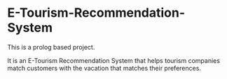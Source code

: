 # E-Tourism-Recommendation-System

This is a prolog based project.

It is an E-Tourism Recommendation System that helps tourism companies match customers with the vacation that matches their preferences.
